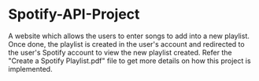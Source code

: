 # Spotify-API-Project
A website which allows the users to enter songs to add into a new playlist. Once done, the playlist is created in the user's account and redirected to the user's Spotify account to view the new playlist created.
Refer the "Create a Spotify Playlist.pdf" file to get more details on how this project is implemented.
